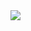 <div>
  <a href="/" align="center">
    <img src="https://github-readme-stats.vercel.app/api?username=tejas456sawant&count_private=true&show_icons=true&icon_color=222&title_color=0366d6&text_color=586069&bg_color=fff&hide=issues&hide_border=true&include_all_commits=true" />
  </a>
</div>
